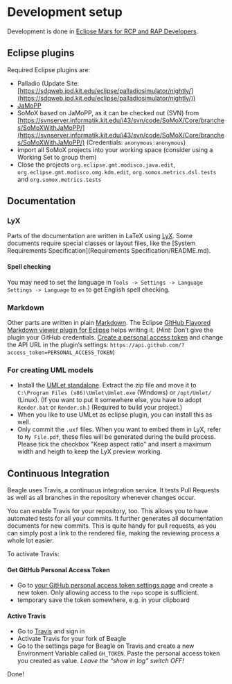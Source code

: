 # Development setup

Development is done in [Eclipse Mars for RCP and RAP Developers](http://www.eclipse.org/downloads/packages/eclipse-rcp-and-rap-developers/mars1).

## Eclipse plugins

Required Eclipse plugins are:

 * Palladio (Update Site: [https://sdqweb.ipd.kit.edu/eclipse/palladiosimulator/nightly/](https://sdqweb.ipd.kit.edu/eclipse/palladiosimulator/nightly/))
 * [JaMoPP](http://www.jamopp.org/index.php/JaMoPP)
 * SoMoX based on JaMoPP, as it can be checked out (SVN) from [https://svnserver.informatik.kit.edu/i43/svn/code/SoMoX/Core/branches/SoMoXWithJaMoPP/](https://svnserver.informatik.kit.edu/i43/svn/code/SoMoX/Core/branches/SoMoXWithJaMoPP/) (Credentials: `anonymous:anonymous`)
  * import all SoMoX projects into your working space (consider using a Working Set to group them)
  * Close the projects `org.eclipse.gmt.modisco.java.edit`, `org.eclipse.gmt.modisco.omg.kdm.edit`, `org.somox.metrics.dsl.tests` and `org.somox.metrics.tests`
  
## Documentation

### LyX
Parts of the documentation are written in LaTeX using [LyX](http://www.lyx.org/). Some documents require special classes or layout files, like the [System Requirements Specification](Requirements Specification/README.md).

#### Spell checking
You may need to set the language in `Tools -> Settings -> Language Settings -> Language` to `en` to get English spell checking.

### Markdown
Other parts are written in plain [Markdown](https://github.com/adam-p/markdown-here/wiki/Markdown-Cheatsheet). The Eclipse [GitHub Flavored Markdown viewer plugin for Eclipse](https://marketplace.eclipse.org/content/github-flavored-markdown-viewer-plugin-eclipse) helps writing it. (_Hint:_ Don’t give the plugin your GitHub credentials. [Create a personal access token](https://github.com/settings/tokens) and change the API URL in the plugin’s settings: `https://api.github.com/?access_token=PERSONAL_ACCESS_TOKEN`)

### For creating UML models

 * Install the [UMLet standalone](http://www.umlet.com/changes.htm). Extract the zip file and move it to `C:\Program Files (x86)\Umlet\Umlet.exe` (Windows) or `/opt/Umlet/` (Linux). (If you want to put it somewhere else, you have to adopt `Render.bat` or `Render.sh`.) (Required to build your project.)
 * When you like to use UMLet as eclipse plugin, you can install this as well.
 * Only commit the `.uxf` files. When you want to embed them in LyX, refer to `My File.pdf`, these files will be generated during the build process. Please tick the checkbox "Keep aspect ratio" and insert a maximum width and heigth to keep the LyX preview working.


## Continuous Integration
Beagle uses Travis, a continuous integration service. It tests Pull Requests as well as all branches in the repository whenever changes occur.

You can enable Travis for your repository, too. This allows you to have automated tests for all your commits. It further generates all documentation documents for new commits. This is quite handy for pull requests, as you can simply post a link to the rendered file, making the reviewing process a whole lot easier.

To activate Travis:

#### Get GitHub Personal Access Token
 * Go to [your GitHub personal access token settings page](https://github.com/settings/tokens) and create a new token. Only allowing access to the `repo` scope is sufficient.
 * temporary save the token somewhere, e.g. in your clipboard
 
#### Active Travis
 * Go to [Travis](https:///travis-ci.org) and sign in
 * Activate Travis for your fork of Beagle
 * Go to the settings page for Beagle on Travis and create a new Environment Variable called `GH_TOKEN`. Paste the personal access token you created as value. _Leave the “show in log” switch OFF!_
 
Done!